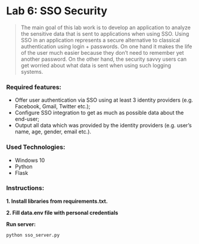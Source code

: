 # Lab 6: SSO Security

>The main goal of this lab work is to develop an application to 
analyze the sensitive data that is sent to applications when using SSO.
Using SSO in an application represents a secure alternative to classical authentication using
login + passwords. On one hand it makes the life of the user much easier because they don’t need
to remember yet another password. On the other hand, the security savvy users can get worried
about what data is sent when using such logging systems. 

### Required features:

- Offer user authentication via SSO using at least 3 identity providers (e.g. Facebook,
Gmail, Twitter etc.);
- Configure SSO integration to get as much as possible data about the end-user;
- Output all data which was provided by the identity providers (e.g. user’s name, age,
gender, email etc.).

### Used Technologies:

- Windows 10 
- Python
- Flask

### Instructions:
**1. Install libraries from requirements.txt.**

**2. Fill data.env file with personal credentials**

**Run server:**
```
python sso_server.py
```

